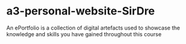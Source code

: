# a3-personal-website-SirDre
An ePortfolio is a collection of digital artefacts used to showcase the knowledge and skills you have gained throughout this course
